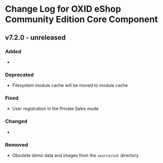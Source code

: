 # Change Log for OXID eShop Community Edition Core Component

## v7.2.0 - unreleased

### Added
- 

### Deprecated
- Filesystem module cache will be moved to module cache

### Fixed
- User registration in the Private Sales mode

### Changed
-  

### Removed
- Obsolete demo data and images from the `source/out` directory
